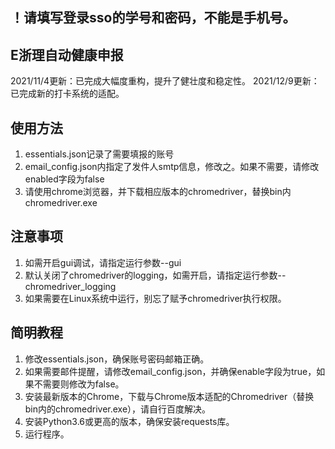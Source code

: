 ## ！请填写登录sso的学号和密码，不能是手机号。
## E浙理自动健康申报
2021/11/4更新：已完成大幅度重构，提升了健壮度和稳定性。
2021/12/9更新：已完成新的打卡系统的适配。

## 使用方法
1. essentials.json记录了需要填报的账号
2. email_config.json内指定了发件人smtp信息，修改之。如果不需要，请修改enabled字段为false
3. 请使用chrome浏览器，并下载相应版本的chromedriver，替换bin内chromedriver.exe

## 注意事项
1. 如需开启gui调试，请指定运行参数--gui
2. 默认关闭了chromedriver的logging，如需开启，请指定运行参数--chromedriver_logging
3. 如果需要在Linux系统中运行，别忘了赋予chromedriver执行权限。

## 简明教程
1. 修改essentials.json，确保账号密码邮箱正确。
2. 如果需要邮件提醒，请修改email_config.json，并确保enable字段为true，如果不需要则修改为false。
3. 安装最新版本的Chrome，下载与Chrome版本适配的Chromedriver（替换bin内的chromedriver.exe），请自行百度解决。
4. 安装Python3.6或更高的版本，确保安装requests库。
5. 运行程序。
